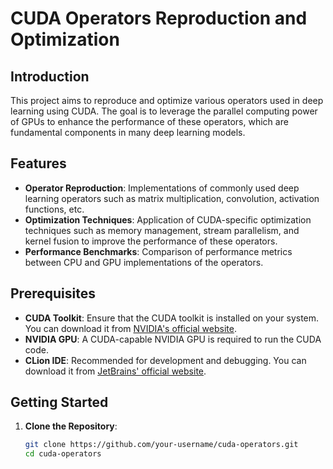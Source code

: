 # CUDA Operators Reproduction and Optimization

## Introduction

This project aims to reproduce and optimize various operators used in deep learning using CUDA. The goal is to leverage the parallel computing power of GPUs to enhance the performance of these operators, which are fundamental components in many deep learning models.

## Features

- **Operator Reproduction**: Implementations of commonly used deep learning operators such as matrix multiplication, convolution, activation functions, etc.
- **Optimization Techniques**: Application of CUDA-specific optimization techniques such as memory management, stream parallelism, and kernel fusion to improve the performance of these operators.
- **Performance Benchmarks**: Comparison of performance metrics between CPU and GPU implementations of the operators.

## Prerequisites

- **CUDA Toolkit**: Ensure that the CUDA toolkit is installed on your system. You can download it from [NVIDIA's official website](https://developer.nvidia.com/cuda-downloads).
- **NVIDIA GPU**: A CUDA-capable NVIDIA GPU is required to run the CUDA code.
- **CLion IDE**: Recommended for development and debugging. You can download it from [JetBrains' official website](https://www.jetbrains.com/clion/).

## Getting Started

1. **Clone the Repository**:
   ```bash
   git clone https://github.com/your-username/cuda-operators.git
   cd cuda-operators
